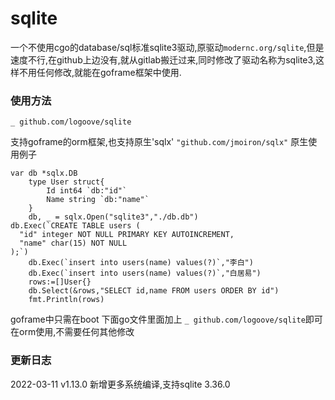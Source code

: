 # sqlite

一个不使用cgo的database/sql标准sqlite3驱动,原驱动`modernc.org/sqlite`,但是速度不行,在github上边没有,就从gitlab搬迁过来,同时修改了驱动名称为sqlite3,这样不用任何修改,就能在goframe框架中使用.

### 使用方法
`_ github.com/logoove/sqlite`

支持goframe的orm框架,也支持原生'sqlx'
`"github.com/jmoiron/sqlx"`
原生使用例子
~~~
var db *sqlx.DB
	type User struct{
		Id int64 `db:"id"`
		Name string `db:"name"`
	}
	db, _ = sqlx.Open("sqlite3","./db.db")
db.Exec(`CREATE TABLE users (
  "id" integer NOT NULL PRIMARY KEY AUTOINCREMENT,
  "name" char(15) NOT NULL
);`)
	db.Exec(`insert into users(name) values(?)`,"李白")
	db.Exec(`insert into users(name) values(?)`,"白居易")
	rows:=[]User{}
	db.Select(&rows,"SELECT id,name FROM users ORDER BY id")
	fmt.Println(rows)
~~~

goframe中只需在boot 下面go文件里面加上 `_ github.com/logoove/sqlite`即可在orm使用,不需要任何其他修改
### 更新日志
2022-03-11 v1.13.0 新增更多系统编译,支持sqlite 3.36.0
